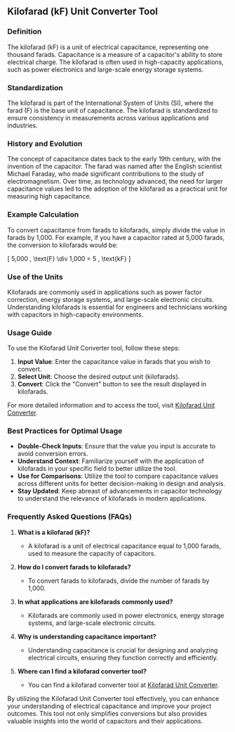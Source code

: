 ## Kilofarad (kF) Unit Converter Tool

### Definition
The kilofarad (kF) is a unit of electrical capacitance, representing one thousand farads. Capacitance is a measure of a capacitor's ability to store electrical charge. The kilofarad is often used in high-capacity applications, such as power electronics and large-scale energy storage systems.

### Standardization
The kilofarad is part of the International System of Units (SI), where the farad (F) is the base unit of capacitance. The kilofarad is standardized to ensure consistency in measurements across various applications and industries.

### History and Evolution
The concept of capacitance dates back to the early 19th century, with the invention of the capacitor. The farad was named after the English scientist Michael Faraday, who made significant contributions to the study of electromagnetism. Over time, as technology advanced, the need for larger capacitance values led to the adoption of the kilofarad as a practical unit for measuring high capacitance.

### Example Calculation
To convert capacitance from farads to kilofarads, simply divide the value in farads by 1,000. For example, if you have a capacitor rated at 5,000 farads, the conversion to kilofarads would be:

\[ 
5,000 \, \text{F} \div 1,000 = 5 \, \text{kF} 
\]

### Use of the Units
Kilofarads are commonly used in applications such as power factor correction, energy storage systems, and large-scale electronic circuits. Understanding kilofarads is essential for engineers and technicians working with capacitors in high-capacity environments.

### Usage Guide
To use the Kilofarad Unit Converter tool, follow these steps:
1. **Input Value**: Enter the capacitance value in farads that you wish to convert.
2. **Select Unit**: Choose the desired output unit (kilofarads).
3. **Convert**: Click the "Convert" button to see the result displayed in kilofarads.

For more detailed information and to access the tool, visit [Kilofarad Unit Converter](https://www.inayam.co/unit-converter/electrical_capacitance).

### Best Practices for Optimal Usage
- **Double-Check Inputs**: Ensure that the value you input is accurate to avoid conversion errors.
- **Understand Context**: Familiarize yourself with the application of kilofarads in your specific field to better utilize the tool.
- **Use for Comparisons**: Utilize the tool to compare capacitance values across different units for better decision-making in design and analysis.
- **Stay Updated**: Keep abreast of advancements in capacitor technology to understand the relevance of kilofarads in modern applications.

### Frequently Asked Questions (FAQs)

1. **What is a kilofarad (kF)?**
   - A kilofarad is a unit of electrical capacitance equal to 1,000 farads, used to measure the capacity of capacitors.

2. **How do I convert farads to kilofarads?**
   - To convert farads to kilofarads, divide the number of farads by 1,000.

3. **In what applications are kilofarads commonly used?**
   - Kilofarads are commonly used in power electronics, energy storage systems, and large-scale electronic circuits.

4. **Why is understanding capacitance important?**
   - Understanding capacitance is crucial for designing and analyzing electrical circuits, ensuring they function correctly and efficiently.

5. **Where can I find a kilofarad converter tool?**
   - You can find a kilofarad converter tool at [Kilofarad Unit Converter](https://www.inayam.co/unit-converter/electrical_capacitance).

By utilizing the Kilofarad Unit Converter tool effectively, you can enhance your understanding of electrical capacitance and improve your project outcomes. This tool not only simplifies conversions but also provides valuable insights into the world of capacitors and their applications.